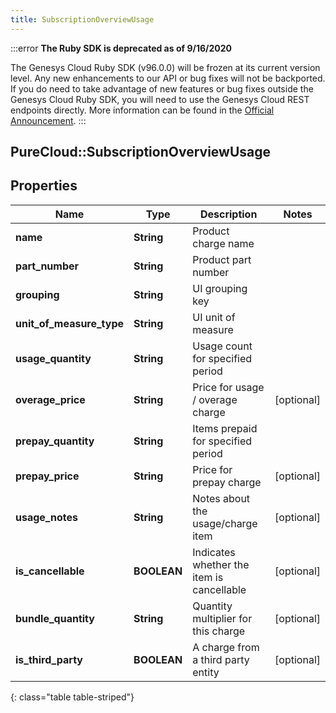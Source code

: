 ```yaml
---
title: SubscriptionOverviewUsage
---
```


:::error
**The Ruby SDK is deprecated as of 9/16/2020**

The Genesys Cloud Ruby SDK (v96.0.0) will be frozen at its current version level. Any new enhancements to our API or bug fixes will not be backported. If you do need to take advantage of new features or bug fixes outside the Genesys Cloud Ruby SDK, you will need to use the Genesys Cloud REST endpoints directly. More information can be found in the [Official Announcement](https://developer.mypurecloud.com/forum/t/announcement-genesys-cloud-ruby-sdk-end-of-life/8850).
:::


## PureCloud::SubscriptionOverviewUsage

## Properties

|Name | Type | Description | Notes|
|------------ | ------------- | ------------- | -------------|
| **name** | **String** | Product charge name | |
| **part_number** | **String** | Product part number | |
| **grouping** | **String** | UI grouping key | |
| **unit_of_measure_type** | **String** | UI unit of measure | |
| **usage_quantity** | **String** | Usage count for specified period | |
| **overage_price** | **String** | Price for usage / overage charge | [optional] |
| **prepay_quantity** | **String** | Items prepaid for specified period | |
| **prepay_price** | **String** | Price for prepay charge | [optional] |
| **usage_notes** | **String** | Notes about the usage/charge item | [optional] |
| **is_cancellable** | **BOOLEAN** | Indicates whether the item is cancellable | [optional] |
| **bundle_quantity** | **String** | Quantity multiplier for this charge | [optional] |
| **is_third_party** | **BOOLEAN** | A charge from a third party entity | [optional] |
{: class="table table-striped"}


